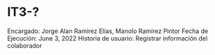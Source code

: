 # IT3-?

Encargado: Jorge Alan Ramírez Elías, Manolo Ramírez Pintor
Fecha de Ejecución: June 3, 2022
Historia de usuario: Registrar información del colaborador